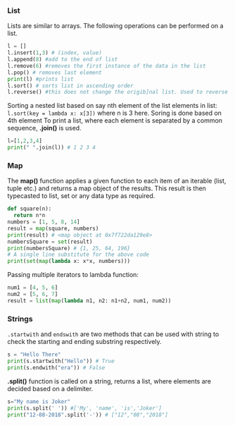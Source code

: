 ### List
Lists are similar to arrays. The following operations can be performed on a list.
```Python
l = []
l.insert(1,3) # (index, value)
l.append(8) #add to the end of list
l.remove(6) #removes the first instance of the data in the list
l.pop() # removes last element 
print(l) #prints list
l.sort() # sorts list in ascending order
l.reverse() #this does not change the origib]nal list. Used to reverse order of elements
```
Sorting a nested list based on say nth element of the list elements in list:
```l.sort(key = lambda x: x[3])``` where n is 3 here. Soring is done based on 4th element
To print a list, where each element is separated by a common sequence, **.join()** is used.
```python
l=[1,2,3,4]
print(" ".join(l)) # 1 2 3 4
```

### Map
The **map()** function applies a given function to each item of an iterable (list, tuple etc.) and returns a map object of the 
results. This result is then typecasted to list, set or any data type as required.
```python
def square(n):
  return n*n
numbers = [1, 5, 8, 14]
result = map(square, numbers)
print(result) # <map object at 0x7f722da129e8>
numbersSquare = set(result)
print(numbersSquare) # {1, 25, 64, 196}
# A single line substitute for the above code
print(set(map(lambda x: x*x, numbers)))
```
Passing multiple iterators to lambda function:
```python
num1 = [4, 5, 6]
num2 = [5, 6, 7]
result = list(map(lambda n1, n2: n1+n2, num1, num2))
```

### Strings
```.startwith``` and ```endswith``` are two methods that can be used with string to check the starting and ending substring 
respectively.
```python
s = "Hello There"
print(s.startwith("Hello")) # True
print(s.endwith("era")) # False
```
**.split()** function is called on a string, returns a list, where elements are decided based on a delimiter.
```python
s="My name is Joker"
print(s.split(' ')) #['My', 'name', 'is','Joker']
print("12-08-2018".split('-')) # ["12","08","2018"]
```
